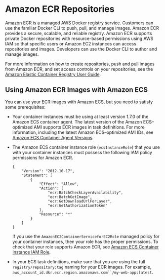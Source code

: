 # Amazon ECR Repositories<a name="ECS_Console_Repositories"></a>

Amazon ECR is a managed AWS Docker registry service\. Customers can use the familiar Docker CLI to push, pull, and manage images\. Amazon ECR provides a secure, scalable, and reliable registry\. Amazon ECR supports private Docker repositories with resource\-based permissions using AWS IAM so that specific users or Amazon EC2 instances can access repositories and images\. Developers can use the Docker CLI to author and manage images\.

For more information on how to create repositories, push and pull images from Amazon ECR, and set access controls on your repositories, see the [Amazon Elastic Container Registry User Guide](https://docs.aws.amazon.com/AmazonECR/latest/userguide/)\.

## Using Amazon ECR Images with Amazon ECS<a name="ECR_on_ECS_ecs-dg"></a>

You can use your ECR images with Amazon ECS, but you need to satisfy some prerequisites:
+ Your container instances must be using at least version 1\.7\.0 of the Amazon ECS container agent\. The latest version of the Amazon ECS–optimized AMI supports ECR images in task definitions\. For more information, including the latest Amazon ECS–optimized AMI IDs, see [Amazon ECS Container Agent Versions](container_agent_versions.md)\.
+ The Amazon ECS container instance role \(`ecsInstanceRole`\) that you use with your container instances must possess the following IAM policy permissions for Amazon ECR\.

  ```
  {
      "Version": "2012-10-17",
      "Statement": [
          {
              "Effect": "Allow",
              "Action": [
                  "ecr:BatchCheckLayerAvailability",
                  "ecr:BatchGetImage",
                  "ecr:GetDownloadUrlForLayer",
                  "ecr:GetAuthorizationToken"
              ],
              "Resource": "*"
          }
      ]
  }
  ```

  If you use the `AmazonEC2ContainerServiceforEC2Role` managed policy for your container instances, then your role has the proper permissions\. To check that your role supports Amazon ECR, see [Amazon ECS Container Instance IAM Role](instance_IAM_role.md)\.
+ In your ECS task definitions, make sure that you are using the full `registry/repository:tag` naming for your ECR images\. For example, `aws_account_id.dkr.ecr.region.amazonaws.com``/my-web-app:latest`\.